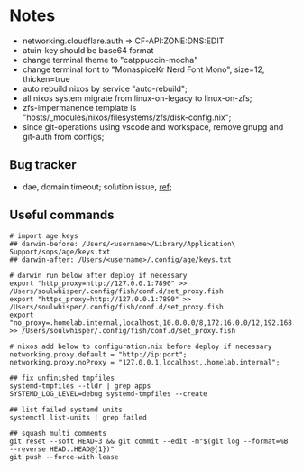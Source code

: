 # Notes

- networking.cloudflare.auth => CF-API:ZONE:DNS:EDIT
- atuin-key should be base64 format
- change terminal theme to "catppuccin-mocha"
- change terminal font to "MonaspiceKr Nerd Font Mono", size=12, thicken=true
- auto rebuild nixos by service "auto-rebuild";
- all nixos system migrate from linux-on-legacy to linux-on-zfs;
- zfs-impermanence template is "hosts/\_modules/nixos/filesystems/zfs/disk-config.nix";
- since git-operations using vscode and workspace, remove gnupg and git-auth from configs;

## Bug tracker

- dae, domain timeout; solution issue, [ref](https://github.com/daeuniverse/dae/issues/776#issuecomment-2709345478);

## Useful commands

```shell
# import age keys
## darwin-before: /Users/<username>/Library/Application\ Support/sops/age/keys.txt
## darwin-after: /Users/<username>/.config/age/keys.txt

# darwin run below after deploy if necessary
export "http_proxy=http://127.0.0.1:7890" >> /Users/soulwhisper/.config/fish/conf.d/set_proxy.fish
export "https_proxy=http://127.0.0.1:7890" >> /Users/soulwhisper/.config/fish/conf.d/set_proxy.fish
export "no_proxy=.homelab.internal,localhost,10.0.0.0/8,172.16.0.0/12,192.168.0.0/16" >> /Users/soulwhisper/.config/fish/conf.d/set_proxy.fish

# nixos add below to configuration.nix before deploy if necessary
networking.proxy.default = "http://ip:port";
networking.proxy.noProxy = "127.0.0.1,localhost,.homelab.internal";

## fix unfinished tmpfiles
systemd-tmpfiles --tldr | grep apps
SYSTEMD_LOG_LEVEL=debug systemd-tmpfiles --create

## list failed systemd units
systemctl list-units | grep failed

## squash multi comments
git reset --soft HEAD~3 && git commit --edit -m"$(git log --format=%B --reverse HEAD..HEAD@{1})"
git push --force-with-lease

```
